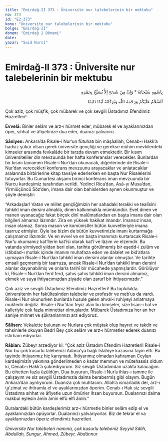 ```yaml
---
title: "Emirdağ-II 373 : Üniversite nur talebelerinin bir mektubu"
no: 373
id: "E2-373"
konu: "Üniversite nur talebelerinin bir mektubu"
bolge: "Emirdağ-II"
donem: "Emirdağ 2 Dönemi"
date: 
yazar: "Said Nursî"
---
```


# Emirdağ-II 373 : Üniversite nur talebelerinin bir mektubu

<p class="arabic" dir="rtl" title="Meal: “Subhân Allah’ın adıyla” * “Hiçbir şey yoktur ki O'nu hamd ile tesbih etmesin” [İsrâ 17:44]">بِاسْمِهِ سُبْحَانَهُ * وَاِنْ مِنْ شَىْءٍ اِلاَّ يُسَبِّحُ بِحَمْدِهِ</p>

<p class="arabic" dir="rtl" title="Meal: “Allah’ın selâmı, rahmeti ve bereketleri, ebedî ve dâimî olarak üzerinize olsun.”">اَلسَّلاَمُ عَلَيْكُمْ وَرَحْمَةُ اللّٰهِ وَبَرَكَاتُهُ اَبَدًا دَائِمًا</p>

Çok aziz, çok müşfik, çok mübarek ve çok sevgili Üstadımız Efendimiz Hazretleri!

**Evvelâ:** Binler selâm ve arz-ı hürmet eder, mübarek el ve ayaklarınızdan öper, sıhhat ve âfiyetinize dua eder, duanızı yalvarırız.

**Sâniyen:** Ankara’da Risale-i Nur’un fütuhatı bin mâşâallah, Cenab-ı Hakk’a hadsiz şükür olsun gerek üniversite gençliği ve gerekse mühim mevkilerdeki kimseler arasında fevkalâde bir tarzda devam etmektedir. Bir kısım üniversiteliler din mevzuunda her hafta konferanslar verecekler. Bunlardan bir kısmı tamamen Risale-i Nur’dan okunacak, diğerlerinde de Risale-i Nur’dan verecekleri konferans mevzuunu arayacaklar ve anlatacaklar aralarında birbirlerine kitap tavsiye ederlerken en başta Nur Risalelerini tutuyorlar. Bu Cumartesi akşamı birinci konferans iman mevzuunda bir Nurcu kardeşimiz tarafından verildi. Yedinci Rica’dan, Asâ-yı Musa’dan, Yirmiüçüncü Söz’den, imana dair olan bahislerden aynen okunmuştur ve şöyle demiştir:

“Arkadaşlar! Vatan ve millet gençliğimizin her sahadaki terakki ve tealîsini tahkikî iman dersini almakla, dinen kalkınmakla mümkündür. Evet dinen ve manen uyanacağız fakat birçok dinî malûmatlardan en başta imana dair olan bilgileri almamız lâzımdır. Zira en yüksek hakikat imandır. İmansız insan, insan olamaz. Sonra mason ve komünistler bütün kuvvetleriyle imana taarruz etmişler. Öyle ise bizim de bütün kuvvetimizle imanı kurtarmağa çalışmamız lâzımdır. Ve en evvel ve en başta imanımızı kurtaracak Risale-i Nur’u okumamız kat’îlerin kat’îsi olarak kat’î ve lâzım ve elzemdir. Bu vatanda yirmiyedi yıldan beri olan, tarihte görülmemiş bir eşedd-i zulüm ve istibdad-ı mutlak içinde imanını muhafaza eden ve dalalet ve bid’atlara uymayan Risale-i Nur’dan tahkikî iman dersini alanlar olmuştur. Ve tarihte emsali geçmemiş bir taarruza, ancak Risale-i Nur’dan tahkikî iman dersini alanlar dayanabilmiş ve onlarla tarihî bir mücahede yapmışlardır. Görülüyor ki, Risale-i Nur’dan ferd ferd, şahıs şahıs tahkikî iman dersini almamız, ekmek ve suya ihtiyacımızdan ziyade olan zarurî bir ihtiyacımızdır.”

Çok aziz ve sevgili Üstadımız Efendimiz Hazretleri! Bu toplulukta üniversitenin her fakültesinden talebeler ve profesör ve meb’us da vardı. Risale-i Nur okunurken bunlarda husule gelen ahval-i ruhiyeyi anlatmaya muktedir değiliz. Risale-i Nur’dan feyiz alan bu kimseler, size lisan-ı hal ve kalleriyle çok fazla minnettar olmuşlardır. Mübarek Üstadımıza her an her saniye minnet ve şükranlarımızı arz ediyoruz.

**Sâlisen:** Vekalette bulunan ve Nurlara çok müştak olup hayret ve takdir ve tahsinlerle okuyan Bedri Bey çok selâm ve arz-ı hürmetler ederek duanızı istirham ediyorlar.

**Râbian:** Zübeyr arzediyor ki: “Çok aziz Üstadım Efendim Hazretleri! Risale-i Nur bu çok kusurlu talebenizi Adana’ya bağlı Islahiye kazasına tayin etti. Bu tayinde ihtiyarımız hiç karışmadı. İhtiyarımız olmadan kahraman Ceylan kardeşimizin yakınına gönderilmeden o kadar memnun ve mütehassis oldum ki, Cenab-ı Hakk’a şükrediyorum. Siz sevgili Üstadımdan uzakta kalacağım. Bu cihetten fazla üzüldüm. Dua buyurun, Risale-i Nur’a ihlas-ı tamme ile çalışayım ve siz sevgili Üstadımızla daima berabermiş gibi olayım. Bugün Ankara’dan ayrılıyorum. Duanıza çok muhtacım. Allah’a ısmarladık der, arz-ı ta’zimat ve ihtiramla el ve ayaklarınızdan öperim. Cenab-ı Hak siz sevgili Üstadıma sıhhat ve âfiyetle uzun ömürler ihsan buyursun. Dualarınızı daima makbul eylesin âmîn âmîn elfü elfi âmîn.”

Buralardaki bütün kardeşlerimiz arz-ı hürmetle binler selâm edip el ve ayaklarınızdan öpüyorlar. Dualarınızı yalvarıyorlar. Biz de tekrar el va ayaklarınızdan öperiz efendimiz hazretleri.

*Üniversite Nur talebeleri namına, çok kusurlu talebeniz*
*Seyyid Sâlih, Abdullah, Sungur, Ahmed, Zübeyr, Abdünnur*
